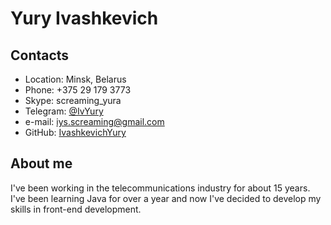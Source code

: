# Yury Ivashkevich
## Contacts
* Location: Minsk, Belarus
* Phone: +375 29 179 3773
* Skype: screaming_yura
* Telegram: [@IvYury](https://t.me/IvYury)
* e-mail: iys.screaming@gmail.com
* GitHub: [IvashkevichYury](https://github.com/IvashkevichYury)

## About me
I've been working in the telecommunications industry for about 15 years. I've been learning Java for over a year and now I've decided to develop my skills in front-end development.
